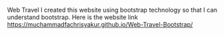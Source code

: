 Web Travel
I created this website using bootstrap technology so that I can understand bootstrap. Here is the website link
https://muchammadfachrisyakur.github.io/Web-Travel-Bootstrap/
